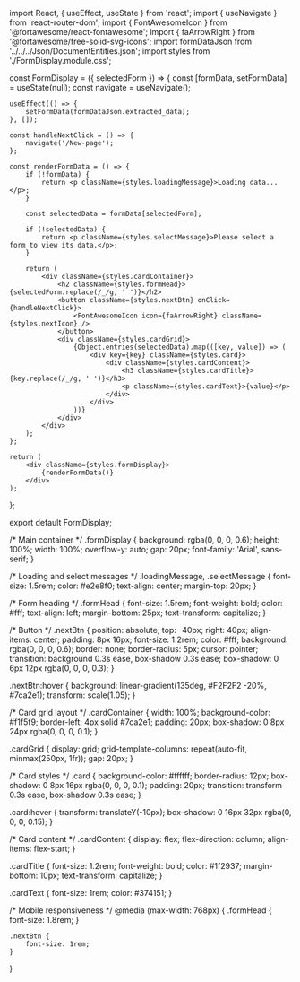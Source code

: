 import React, { useEffect, useState } from 'react';
import { useNavigate } from 'react-router-dom';
import { FontAwesomeIcon } from '@fortawesome/react-fontawesome';
import { faArrowRight } from '@fortawesome/free-solid-svg-icons';
import formDataJson from '../../../Json/DocumentEntities.json';
import styles from './FormDisplay.module.css';

const FormDisplay = ({ selectedForm }) => {
    const [formData, setFormData] = useState(null);
    const navigate = useNavigate();

    useEffect(() => {
        setFormData(formDataJson.extracted_data);
    }, []);

    const handleNextClick = () => {
        navigate('/New-page');
    };

    const renderFormData = () => {
        if (!formData) {
            return <p className={styles.loadingMessage}>Loading data...</p>;
        }

        const selectedData = formData[selectedForm];

        if (!selectedData) {
            return <p className={styles.selectMessage}>Please select a form to view its data.</p>;
        }

        return (
            <div className={styles.cardContainer}>
                <h2 className={styles.formHead}>{selectedForm.replace(/_/g, ' ')}</h2>
                <button className={styles.nextBtn} onClick={handleNextClick}>
                    <FontAwesomeIcon icon={faArrowRight} className={styles.nextIcon} />
                </button>
                <div className={styles.cardGrid}>
                    {Object.entries(selectedData).map(([key, value]) => (
                        <div key={key} className={styles.card}>
                            <div className={styles.cardContent}>
                                <h3 className={styles.cardTitle}>{key.replace(/_/g, ' ')}</h3>
                                <p className={styles.cardText}>{value}</p>
                            </div>
                        </div>
                    ))}
                </div>
            </div>
        );
    };

    return (
        <div className={styles.formDisplay}>
            {renderFormData()}
        </div>
    );
};

export default FormDisplay;




/* Main container */
.formDisplay {
    background: rgba(0, 0, 0, 0.6);
    height: 100%;
    width: 100%;
    overflow-y: auto;
    gap: 20px;
    font-family: 'Arial', sans-serif;
}

/* Loading and select messages */
.loadingMessage,
.selectMessage {
    font-size: 1.5rem;
    color: #e2e8f0;
    text-align: center;
    margin-top: 20px;
}

/* Form heading */
.formHead {
    font-size: 1.5rem;
    font-weight: bold;
    color: #fff;
    text-align: left;
    margin-bottom: 25px;
    text-transform: capitalize;
}

/* Button */
.nextBtn {
    position: absolute;
    top: -40px;
    right: 40px;
    align-items: center;
    padding: 8px 16px;
    font-size: 1.2rem;
    color: #fff;
    background: rgba(0, 0, 0, 0.6);
    border: none;
    border-radius: 5px;
    cursor: pointer;
    transition: background 0.3s ease, box-shadow 0.3s ease;
    box-shadow: 0 6px 12px rgba(0, 0, 0, 0.3);
}

.nextBtn:hover {
    background: linear-gradient(135deg, #F2F2F2 -20%, #7ca2e1);
    transform: scale(1.05);
}

/* Card grid layout */
.cardContainer {
    width: 100%;
    background-color: #f1f5f9;
    border-left: 4px solid #7ca2e1;
    padding: 20px;
    box-shadow: 0 8px 24px rgba(0, 0, 0, 0.1);
}

.cardGrid {
    display: grid;
    grid-template-columns: repeat(auto-fit, minmax(250px, 1fr));
    gap: 20px;
}

/* Card styles */
.card {
    background-color: #ffffff;
    border-radius: 12px;
    box-shadow: 0 8px 16px rgba(0, 0, 0, 0.1);
    padding: 20px;
    transition: transform 0.3s ease, box-shadow 0.3s ease;
}

.card:hover {
    transform: translateY(-10px);
    box-shadow: 0 16px 32px rgba(0, 0, 0, 0.15);
}

/* Card content */
.cardContent {
    display: flex;
    flex-direction: column;
    align-items: flex-start;
}

.cardTitle {
    font-size: 1.2rem;
    font-weight: bold;
    color: #1f2937;
    margin-bottom: 10px;
    text-transform: capitalize;
}

.cardText {
    font-size: 1rem;
    color: #374151;
}

/* Mobile responsiveness */
@media (max-width: 768px) {
    .formHead {
        font-size: 1.8rem;
    }

    .nextBtn {
        font-size: 1rem;
    }
}
